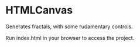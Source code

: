 # HTMLCanvas
Generates fractals, with some rudamentary controls.

Run index.html in your browser to access the project.

